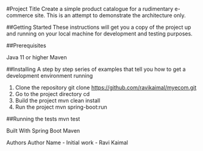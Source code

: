#Project Title
Create a simple product catalogue for a rudimentary e-commerce site. This is an attempt to demonstrate the architecture only.

##Getting Started
These instructions will get you a copy of the project up and running on your local machine for development and testing purposes.

##Prerequisites

Java 11 or higher
Maven

##Installing
A step by step series of examples that tell you how to get a development environment running

1. Clone the repository
git clone https://github.com/ravikaimal/myecom.git
2. Go to the project directory
cd <project directory root>
3. Build the project
mvn clean install
4. Run the project
mvn spring-boot:run

##Running the tests
mvn test


Built With
Spring Boot
Maven


Authors
Author Name - Initial work - Ravi Kaimal

